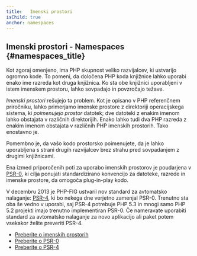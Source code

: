 ```yaml
---
title:   Imenski prostori
isChild: true
anchor: namespaces
---
```


## Imenski prostori - Namespaces {#namespaces_title}

Kot zgoraj omenjeno, ima PHP skupnost veliko razvijalcev, ki ustvarijo ogromno kode. To pomeni, da
določena PHP koda knjižnice lahko uporabi enako ime razreda kot druga knjižnica. Ko sta obe knjižnici uporabljeni
v istem imenskem prostoru, lahko sovpadajo in povzročajo težave.

_Imenski prostori_ rešujejo ta problem. Kot je opisano v PHP referenčnem priročniku, lahko primerjamo imenske prostore
z direktoriji operacijskega sistema, ki _poimenujejo prostor_ datotek; dve datoteki z enakim imenom lahko obstajata v
različnih direktorijih. Enako lahko tudi dva PHP razreda z enakim imenom obstajata v različnih PHP
imenskih prostorih. Tako enostavno je.

Pomembno je, da vašo kodo prostorsko poimenujete, da je lahko uporabljena s strani drugih razvijalcev brez strahu
pred sovpadanjem z drugimi knjižnicami.

Ena izmed priporočenih poti za uporabo imenskih prostorov je poudarjena v [PSR-0][psr0], ki cilja ponujati standardizirano konvencijo za datoteke,
razrede in imenske prostore, da omogoča plug-in-play kodo.

V decembru 2013 je PHP-FIG ustvaril nov standard za avtomatsko nalaganje: [PSR-4][psr4], ki bo nekega dne
verjetno zamenjal PSR-0. Trenutno sta oba še vedno v uporabi, saj PSR-4 potrebuje PHP 5.3 in mnogi samo PHP 5.2
projekti imajo trenutno implementiran PSR-0. Če nameravate uporabiti standard za avtomatsko nalaganje za novo aplikacijo ali
paket potem vsekakor želite preveriti PSR-4.

* [Preberite o imenskih prostorih][namespaces]
* [Preberite o PSR-0][psr0]
* [Preberite o PSR-4][psr4]

[namespaces]: http://php.net/language.namespaces
[psr0]: https://github.com/php-fig/fig-standards/blob/master/accepted/PSR-0.md
[psr4]: https://github.com/php-fig/fig-standards/blob/master/accepted/PSR-4-autoloader.md
